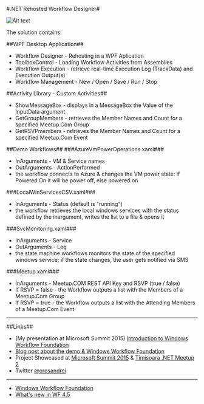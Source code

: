 #.NET Rehosted Workflow Designer#

![Alt text](https://github.com/orosandrei/Rehosted-Workflow-Designer/raw/master/rehosted-workflow-designer.png?raw=true ".NET Rehosted Workflow Designer")

The solution contains:

##WPF Desktop Application##
* Workflow Designer - Rehosting in a WPF Aplication 
* ToolboxControl - Loading Workflow Activities from Assemblies
* Workflow Execution - retrieve real-time Execution Log (TrackData) and Execution Output(s)
* Workflow Management - New / Open / Save / Run / Stop

##Activity Library - Custom Activities##
* ShowMessageBox - displays in a MessageBox the Value of the InputData argument
* GetGroupMembers - retrieves the Member Names and Count for a specified Meetup.Com Group
* GetRSVPmembers - retrieves the Member Names and Count for a specified Meetup.Com Event

##Demo Workflows##
###AzureVmPowerOperations.xaml###
* InArguments - VM & Service names
* OutArguments - ActionPerformed
* the workflow connects to Azure & changes the VM power state: if Powered On it will be power off, else powered on

###LocalWinServicesCSV.xaml###
* InArguments - Status (default is "running")
* the workflow retrieves the local windows services with the status defined by the inargument, writes the list to a file & opens it

###SvcMonitoring.xaml###
* InArguments - Service
* OutArguments - Log
* the state machine workflows monitors the state of the specified windows service; if the state changes, the user gets notified via SMS

###Meetup.xaml###
* InArguments - Meetup.COM REST API Key and RSVP (true / false)
* If RSVP = false - the Workflow outputs a list with the Members of a Meetup.Com Group
* If RSVP = true - the Workflow outputs a list with the Attending Members of a Meetup.Com Event

***

##Links##
* (My presentation at Microsoft Summit 2015) [Introduction to Windows Workflow Foundation](http://www.slideshare.net/orosandrei/windows-workflow-foundation-54773529)
* [Blog post about the demo &amp; Windows Workflow Foundation](http://andreioros.com/blog/windows-workflow-foundation-rehosted-designer/)
* Project Showcased at [Microsoft Summit 2015](http://andreioros.com/blog/workflow-foundation-microsoft-summit/#more-92) & [Timisoara .NET Meetup 2](http://www.meetup.com/Timisoara-NET-Meetup/events/186254642/)
* Twitter [@orosandrei](http://twitter.com/orosandrei)

***

* [Windows Workflow Foundation](http://msdn.microsoft.com/en-us/library/dd489441(v=vs.110).aspx)
* [What's new in WF 4.5](https://msdn.microsoft.com/en-us/library/hh305677.aspx)
